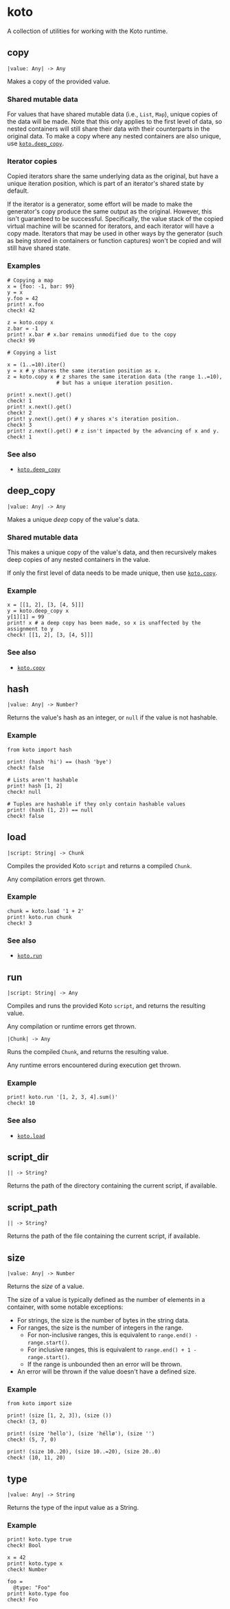 # koto

A collection of utilities for working with the Koto runtime.

## copy

```kototype
|value: Any| -> Any
```

Makes a copy of the provided value.

### Shared mutable data

For values that have shared mutable data (i.e., `List`, `Map`), unique copies of
the data will be made. Note that this only applies to the first level of data,
so nested containers will still share their data with their counterparts in the
original data. To make a copy where any nested containers are also unique,
use [`koto.deep_copy`](#deep-copy).

### Iterator copies

Copied iterators share the same underlying data as the original, but have a
unique iteration position, which is part of an iterator's shared state by
default.

If the iterator is a generator, some effort will be made to make the generator's
copy produce the same output as the original. However, this isn't guaranteed to
be successful. Specifically, the value stack of the copied virtual machine will
be scanned for iterators, and each iterator will have a copy made. Iterators
that may be used in other ways by the generator (such as being stored in
containers or function captures) won't be copied and will still have shared
state.


### Examples

```koto
# Copying a map
x = {foo: -1, bar: 99}
y = x
y.foo = 42
print! x.foo
check! 42

z = koto.copy x
z.bar = -1
print! x.bar # x.bar remains unmodified due to the copy
check! 99
```

```koto
# Copying a list

x = (1..=10).iter()
y = x # y shares the same iteration position as x.
z = koto.copy x # z shares the same iteration data (the range 1..=10),
                # but has a unique iteration position.

print! x.next().get()
check! 1
print! x.next().get()
check! 2
print! y.next().get() # y shares x's iteration position.
check! 3
print! z.next().get() # z isn't impacted by the advancing of x and y.
check! 1
```

### See also

- [`koto.deep_copy`](#deep-copy)


## deep_copy

```kototype
|value: Any| -> Any
```

Makes a unique _deep_ copy of the value's data.

### Shared mutable data

This makes a unique copy of the value's data, and then recursively makes deep
copies of any nested containers in the value.

If only the first level of data needs to be made unique, then use
[`koto.copy`](#copy).

### Example

```koto
x = [[1, 2], [3, [4, 5]]]
y = koto.deep_copy x
y[1][1] = 99
print! x # a deep copy has been made, so x is unaffected by the assignment to y
check! [[1, 2], [3, [4, 5]]]
```

### See also

- [`koto.copy`](#copy)


## hash

```kototype
|value: Any| -> Number?
```

Returns the value's hash as an integer, or `null` if the value is not hashable.

### Example

```koto
from koto import hash

print! (hash 'hi') == (hash 'bye')
check! false

# Lists aren't hashable
print! hash [1, 2]
check! null

# Tuples are hashable if they only contain hashable values
print! (hash (1, 2)) == null
check! false
```

## load

```kototype
|script: String| -> Chunk
```

Compiles the provided Koto `script` and returns a compiled `Chunk`.

Any compilation errors get thrown.

### Example

```koto
chunk = koto.load '1 + 2'
print! koto.run chunk
check! 3
```

### See also

- [`koto.run`](#run)

## run

```kototype
|script: String| -> Any
```

Compiles and runs the provided Koto `script`, and returns the resulting value.

Any compilation or runtime errors get thrown.

```kototype
|Chunk| -> Any
```

Runs the compiled `Chunk`, and returns the resulting value.

Any runtime errors encountered during execution get thrown.

### Example

```koto
print! koto.run '[1, 2, 3, 4].sum()'
check! 10
```

### See also

- [`koto.load`](#load)

## script_dir

```kototype
|| -> String?
```

Returns the path of the directory containing the current script, if available.

## script_path

```kototype
|| -> String?
```

Returns the path of the file containing the current script, if available.

## size

```kototype
|value: Any| -> Number
```

Returns the _size_ of a value.

The size of a value is typically defined as the number of elements in a
container, with some notable exceptions:

- For strings, the size is the number of bytes in the string data.
- For ranges, the size is the number of integers in the range.
  - For non-inclusive ranges, this is equivalent to
    `range.end() - range.start()`.
  - For inclusive ranges, this is equivalent to
    `range.end() + 1 - range.start()`.
  - If the range is unbounded then an error will be thrown.
- An error will be thrown if the value doesn't have a defined size.

### Example

```koto
from koto import size

print! (size [1, 2, 3]), (size ())
check! (3, 0)

print! (size 'hello'), (size 'héllø'), (size '')
check! (5, 7, 0)

print! (size 10..20), (size 10..=20), (size 20..0)
check! (10, 11, 20)
```


## type

```kototype
|value: Any| -> String
```

Returns the type of the input value as a String.

### Example

```koto
print! koto.type true
check! Bool

x = 42
print! koto.type x
check! Number

foo =
  @type: "Foo"
print! koto.type foo
check! Foo
```
